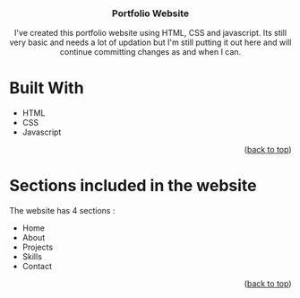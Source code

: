 <!-- PROJECT -->
<div align="center">
<h3 align="center"My >Portfolio Website</h3>

  <p align="center">
   I've created this portfolio website using HTML, CSS and javascript. 
Its still very basic and needs a lot of updation but I'm still putting it out here and will continue committing changes as and when I can.
    <br />
  </p>
</div>

# Built With

* HTML
* CSS
* Javascript

<p align="right">(<a href="#top">back to top</a>)</p>

# Sections included in the website

The website has 4 sections :
* Home
* About 
* Projects
* Skills
* Contact

 <p align="right">(<a href="#top">back to top</a>)</p>

